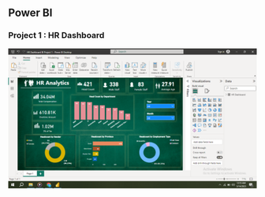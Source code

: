 ## Power BI
### Project 1 : HR Dashboard

![HR Dashboard](https://github.com/fahadraisfahad/Notes/blob/main/Data/Projects/files/Project1.PNG)



